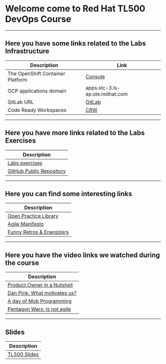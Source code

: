 # Welcome come to Red Hat TL500 DevOps Course
---------
## Here you have some links related to the Labs Infrastructure

| Description | Link |
| ------------ | ----------- |
| The OpenShift Container Platform | [Console](https://console-openshift-console.apps.stc-3.ls-ap.ole.redhat.com) |
| OCP applications domain | apps.stc-3.ls-ap.ole.redhat.com |
| GitLab URL | [GitLab](https://gitlab-ce.apps.stc-3.ls-ap.ole.redhat.com) |
| Code Ready Workspaces | [CRW](https://codeready-tl500-workspaces.apps.stc-3.ls-ap.ole.redhat.com/) |

-------
## Here you have more links related to the Labs Exercises
| Description |
| ------------ |
| [Labs exercises](https://rht-labs.com/tech-exercise/) |
| [GitHub Public Repository](https://github.com/rht-labs/tech-exercise) |

-------
## Here you can find some interesting links
| Description |
| ------------ |
| [Open Practice Library](https://openpracticelibrary.com) |
| [Agile Manifesto](https://agilemanifesto.org/) |
| [Funny Retros & Energizers](https://www.funretrospectives.com/) |


--------
## Here you have the video links we watched during the course
| Description |
| ------------ |
| [Product Owner in a Nutshell](https://www.youtube.com/watch?v=502ILHjX9EE) |
| [Dan Pink: What motivates us?](https://www.youtube.com/watch?v=u6XAPnuFjJc) |
| [A day of Mob Programming](https://www.youtube.com/watch?v=dVqUcNKVbYg) |
| [Pentagon Wars: Is not agile](https://youtu.be/aXQ2lO3ieBA) |

---------
## Slides
| Description |
| ------------ |
| [TL500 Slides](https://rht-labs.com/tech-exercise/slides/) |
